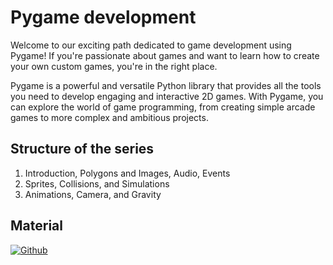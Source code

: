 # Pygame development

Welcome to our exciting path dedicated to game development using Pygame! If you're passionate about games and want to learn how to create your own custom games, you're in the right place.

Pygame is a powerful and versatile Python library that provides all the tools you need to develop engaging and interactive 2D games. With Pygame, you can explore the world of game programming, from creating simple arcade games to more complex and ambitious projects.

## Structure of the series

1. Introduction, Polygons and Images, Audio, Events
2. Sprites, Collisions, and Simulations
3. Animations, Camera, and Gravity

## Material

[![Github](https://img.shields.io/badge/GitHub-181717.svg?style=for-the-badge&logo=GitHub&logoColor=white)](https://github.com/PythonBiellaGroup/MaterialeSerate/tree/master/PyGame)

